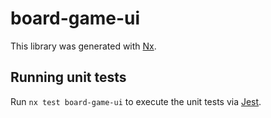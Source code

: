 # board-game-ui

This library was generated with [Nx](https://nx.dev).

## Running unit tests

Run `nx test board-game-ui` to execute the unit tests via [Jest](https://jestjs.io).
